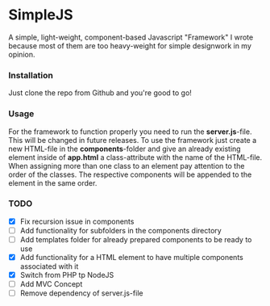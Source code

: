# SimpleJS
A simple, light-weight, component-based Javascript "Framework" I wrote because most of them are too heavy-weight for simple designwork in my opinion.

### Installation
Just clone the repo from Github and you're good to go!

### Usage
For the framework to function properly you need to run the **server.js**-file. This will be changed in future releases.
To use the framework just create a new HTML-file in the **components**-folder and give an already existing element inside of **app.html** a class-attribute with the name of the HTML-file. When assigning more than one class to an element pay attention to the order of the classes. The respective components will be appended to the element in the same order.

### TODO
- [x] Fix recursion issue in components
- [ ] Add functionality for subfolders in the components directory
- [ ] Add templates folder for already prepared components to be ready to use
- [x] Add functionality for a HTML element to have multiple components associated with it
- [x] Switch from PHP tp NodeJS
- [ ] Add MVC Concept
- [ ] Remove dependency of server.js-file
